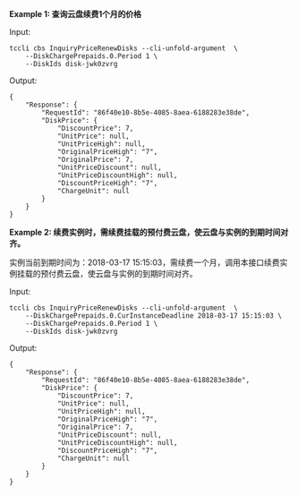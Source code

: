 **Example 1: 查询云盘续费1个月的价格**



Input: 

```
tccli cbs InquiryPriceRenewDisks --cli-unfold-argument  \
    --DiskChargePrepaids.0.Period 1 \
    --DiskIds disk-jwk0zvrg
```

Output: 
```
{
    "Response": {
        "RequestId": "86f40e10-8b5e-4085-8aea-6188283e38de",
        "DiskPrice": {
            "DiscountPrice": 7,
            "UnitPrice": null,
            "UnitPriceHigh": null,
            "OriginalPriceHigh": "7",
            "OriginalPrice": 7,
            "UnitPriceDiscount": null,
            "UnitPriceDiscountHigh": null,
            "DiscountPriceHigh": "7",
            "ChargeUnit": null
        }
    }
}
```

**Example 2: 续费实例时，需续费挂载的预付费云盘，使云盘与实例的到期时间对齐。**

实例当前到期时间为：2018-03-17 15:15:03，需续费一个月，调用本接口续费实例挂载的预付费云盘，使云盘与实例的到期时间对齐。

Input: 

```
tccli cbs InquiryPriceRenewDisks --cli-unfold-argument  \
    --DiskChargePrepaids.0.CurInstanceDeadline 2018-03-17 15:15:03 \
    --DiskChargePrepaids.0.Period 1 \
    --DiskIds disk-jwk0zvrg
```

Output: 
```
{
    "Response": {
        "RequestId": "86f40e10-8b5e-4085-8aea-6188283e38de",
        "DiskPrice": {
            "DiscountPrice": 7,
            "UnitPrice": null,
            "UnitPriceHigh": null,
            "OriginalPriceHigh": "7",
            "OriginalPrice": 7,
            "UnitPriceDiscount": null,
            "UnitPriceDiscountHigh": null,
            "DiscountPriceHigh": "7",
            "ChargeUnit": null
        }
    }
}
```

